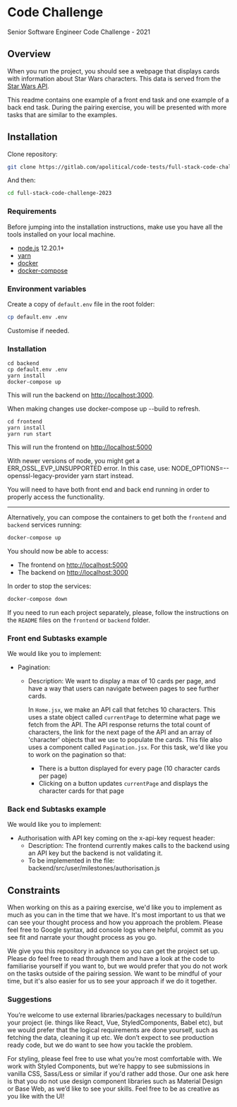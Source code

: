 # Code Challenge

Senior Software Engineer Code Challenge - 2021

## Overview

When you run the project, you should see a webpage that displays cards with information about Star Wars characters. This data is served from the [Star Wars API](https://swapi.dev/).

This readme contains one example of a front end task and one example of a back end task. During the pairing exercise, you will be presented with more tasks that are similar to the examples.

## Installation

Clone repository:

```sh
git clone https://gitlab.com/apolitical/code-tests/full-stack-code-challenge-2023.git
```

And then:

```sh
cd full-stack-code-challenge-2023
```

### Requirements

Before jumping into the installation instructions, make use you have all the tools installed on your local machine.

- [node.js][node] 12.20.1+
- [yarn][yarn]
- [docker][docker]
- [docker-compose][docker-compose]

[node]: https://nodejs.org/en/download/
[yarn]: https://classic.yarnpkg.com/en/docs/install
[docker]: https://docs.docker.com/install/
[docker-compose]: https://docs.docker.com/compose/install/

### Environment variables

Create a copy of `default.env` file in the root folder:

```sh
cp default.env .env
```

Customise if needed.

### Installation

```
cd backend
cp default.env .env
yarn install
docker-compose up
```
This will run the backend on [http://localhost:3000](http://localhost:3000/).

When making changes use docker-compose up --build to refresh.

```
cd frontend
yarn install
yarn run start
```

This will run the frontend on [http://localhost:5000](http://localhost:5000/)

With newer versions of node, you might get a ERR_OSSL_EVP_UNSUPPORTED error. In this case, use: NODE_OPTIONS=--openssl-legacy-provider yarn start instead.


You will need to have both front end and back end running in order to properly access the functionality.


----

Alternatively, you can compose the containers to get both the `frontend` and `backend` services running:

```sh
docker-compose up
```

You should now be able to access:
- The frontend on [http://localhost:5000](http://localhost:5000/)
- The backend on [http://localhost:3000](http://localhost:3000/)

In order to stop the services:

```sh
docker-compose down
```

If you need to run each project separately, please, follow the instructions on the `README` files on the `frontend` or `backend` folder.

### Front end Subtasks example

We would like you to implement:

- Pagination:
  - Description:
    We want to display a max of 10 cards per page, and have a way that users can navigate between pages to see further cards.

    In `Home.jsx`, we make an API call that fetches 10 characters. This uses a state object called `currentPage` to determine what page we fetch from the API. The API response returns the total count of characters, the link for the next page of the API and an array of 'character' objects that we use to populate the cards.
    This file also uses a component called `Pagination.jsx`.
    For this task, we'd like you to work on the pagination so that:
    - There is a button displayed for every page (10 character cards per page)
    - Clicking on a button updates `currentPage` and displays the character cards for that page


### Back end Subtasks example

We would like you to implement:

- Authorisation with API key coming on the x-api-key request header:
  - Description: The frontend currently makes calls to the backend using an API key but the backend is not validating it.
  - To be implemented in the file: backend/src/user/milestones/authorisation.js

## Constraints

When working on this as a pairing exercise, we'd like you to implement as much as you can in the time that we have. It's most important to us that we can see your thought process and how you approach the problem. Please feel free to Google syntax, add console logs where helpful, commit as you see fit and narrate your thought process as you go.


We give you this repository in advance so you can get the project set up. Please do feel free to read through them and have a look at the code to familiarise yourself if you want to, but we would prefer that you do not work on the tasks outside of the pairing session. We want to be mindful of your time, but it's also easier for us to see your approach if we do it together.



### Suggestions

You’re welcome to use external libraries/packages necessary to build/run your project (ie. things like React, Vue, StyledComponents, Babel etc), but we would prefer that the logical requirements are done yourself, such as fetching the data, cleaning it up etc. We don’t expect to see production ready code, but we do want to see how you tackle the problem. 

For styling, please feel free to use what you’re most comfortable with. We work with Styled Components, but we’re happy to see submissions in vanilla CSS, Sass/Less or similar if you'd rather add those. Our one ask here is that you do not use design component libraries such as Material Design or Base Web, as we’d like to see your skills.
Feel free to be as creative as you like with the UI!
